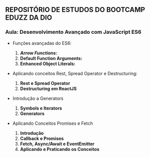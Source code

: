 ## REPOSITÓRIO DE ESTUDOS DO BOOTCAMP EDUZZ DA DIO 

### Aula: Desenvolvimento Avançado com JavaScript ES6

* Funções avançadas do ES6: 

  1. ***Arrow Functions:***
  2. **Default Function Arguments:**
  3. **Enhanced Object Literals:**                                                                                                                                             
* Aplicando conceitos Rest, Spread Operator e Destructuring:
  1. **Rest e Spread Operator**
  2. **Destructuring em ReactJS**
* Introdução a Generators
  1. **Symbols e Iterators**
  2. **Generators**
* Aplicando Conceitos Promises e Fetch
  1. **Introdução**
  2. **Callback e Promises**
  3. **Fetch, Async/Await e EventEmitter**
  4. **Aplicando e Praticando os Conceitos** 
